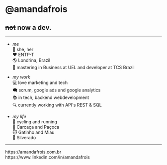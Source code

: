 # @amandafrois 
<h2><s>not</s> now a dev. </h2>

<hr>

-  _me_<br>
:woman: she, her <br>
:heart: ENTP-T <br>
:earth_americas: Londrina, Brazil<br>
:office: mastering in Business at UEL and developer at TCS Brazil<br>

- _my work_<br>
:computer: love marketing and tech<br>
:left_speech_bubble: scrum, google ads and google analytics<br>
:books: in tech, backend webdevelopment <br>
:mag: currently working with API's REST & SQL <br>

- _my life_<br>
:mountain_bicyclist: cycling and running<br>
:dog: Carcaça and Paçoca<br>
:cat: Gatinho and Miau<br>
:horse: Silverado<br>

<hr>
https://amandafrois.com.br <br>
https://www.linkedin.com/in/amandafrois
